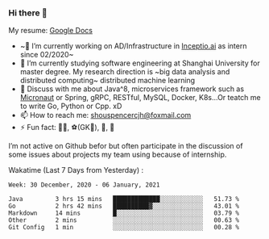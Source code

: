 ### Hi there 👋

My resume: [Google Docs](https://docs.google.com/document/d/1o7iQKDF-_HZUHg6cGiCSl6txrcuQ2tbQttHFFAUeRhc/edit?usp=sharing)

- ~🔭 I’m currently working on AD/Infrastructure in [Inceptio.ai](https://www.inceptio.ai/) as intern since 02/2020~
- 🌱 I’m currently studying software engineering at Shanghai University for master degree. My research direction is ~big data analysis and distributed computing~ distributed machine learning
- 💬 Discuss with me about Java^8, microservices framework such as [Micronaut](http://micronaut.io/) or Spring, gRPC, RESTful, MySQL, Docker, K8s...Or teatch me to write Go, Python or Cpp. xD
- 📫 How to reach me: shouspencercjh@foxmail.com
- ⚡ Fun fact: 🚴‍♂️, ⚽(GK🥅), 🏓, 🏸

I’m not active on Github befor but often participate in the discussion of some issues about projects my team using because of internship.

Wakatime (Last 7 Days from Yesterday) :

<!--START_SECTION:waka-->
```text
Week: 30 December, 2020 - 06 January, 2021

Java         3 hrs 15 mins   █████████████░░░░░░░░░░░░   51.73 % 
Go           2 hrs 42 mins   ██████████▓░░░░░░░░░░░░░░   43.01 % 
Markdown     14 mins         █░░░░░░░░░░░░░░░░░░░░░░░░   03.79 % 
Other        2 mins          ░░░░░░░░░░░░░░░░░░░░░░░░░   00.63 % 
Git Config   1 min           ░░░░░░░░░░░░░░░░░░░░░░░░░   00.28 % 
```
<!--END_SECTION:waka-->
